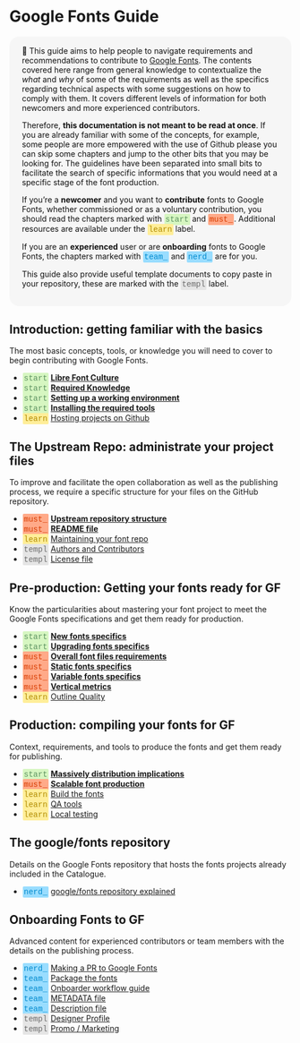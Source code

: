 # Google Fonts Guide

<div style="background-color:#F6F6F6; color:#121212; padding:1.2em 1.6em; border-radius: 10px; border-radius: 18px; font-size:1em">
  🦜 This guide aims to help people to navigate requirements and recommendations to contribute to <a href="https://fonts.google.com">Google Fonts</a>. The contents covered here range from general knowledge to contextualize the <i>what</i> and <i>why</i> of some of the requirements as well as the specifics regarding technical aspects with some suggestions on how to comply with them. It covers different levels of information for both newcomers and more experienced contributors.

  Therefore, <b>this documentation is not meant to be read at once</b>. If you are already familiar with some of the concepts, for example, some people are more empowered with the use of Github please you can skip some chapters and jump to the other bits that you may be looking for. The guidelines have been separated into small bits to facilitate the search of specific informations that you would need at a specific stage of the font production.

  If you’re a <b>newcomer</b> and you want to <b>contribute</b> fonts to Google Fonts, whether commissioned or as a voluntary contribution, you should read the chapters marked with 
  <span style="background-color:#D6F6C1; color:#5D9361; padding:2px; border-radius: 2px; font-family:SFMono-Regular,Consolas,Liberation Mono,Menlo,Courier,monospace;">start</span> 
  and 
  <span style="background-color:#FFAA89; color:#D83C00; padding:2px; border-radius: 2px; font-family:SFMono-Regular,Consolas,Liberation Mono,Menlo,Courier,monospace;">must_</span>. 
  Additional resources are available under the 
  <span style="background-color:#FFEE99; color:#B28B00; padding:2px; border-radius: 2px; font-family:SFMono-Regular,Consolas,Liberation Mono,Menlo,Courier,monospace;">learn</span> 
  label.

  If you are an <b>experienced</b> user or are <b>onboarding</b> fonts to Google Fonts, the chapters marked with 
  <span style="background-color:#99DDFF; color:#008ACE; padding:2px; border-radius: 2px; font-family:SFMono-Regular,Consolas,Liberation Mono,Menlo,Courier,monospace;">team_</span> 
  and 
  <span style="background-color:#99DDFF; color:#008ACE; padding:2px; border-radius: 2px; font-family:SFMono-Regular,Consolas,Liberation Mono,Menlo,Courier,monospace;">nerd_</span> 
  are for you.

  This guide also provide useful template documents to copy paste in your repository, these are marked with the 
  <span style="background-color:#E5E5E5; color:#6B6B6B; padding:2px; border-radius: 2px; font-family:SFMono-Regular,Consolas,Liberation Mono,Menlo,Courier,monospace;">templ</span> 
  label.
</div>


## Introduction: getting familiar with the basics

The most basic concepts, tools, or knowledge you will need to cover to begin contributing with Google Fonts.

* <span style="background-color:#D6F6C1; color:#5D9361; padding:2px; border-radius: 2px; font-family:SFMono-Regular,Consolas,Liberation Mono,Menlo,Courier,monospace;">start</span>
  <b>[Libre Font Culture](culture.md)</b>
* <span style="background-color:#D6F6C1; color:#5D9361; padding:2px; border-radius: 2px; font-family:SFMono-Regular,Consolas,Liberation Mono,Menlo,Courier,monospace;">start</span>
  <b>[Required Knowledge](https://googlefonts.github.io/gf-guide/tools.html#required-knowledge)</b>
* <span style="background-color:#D6F6C1; color:#5D9361; padding:2px; border-radius: 2px; font-family:SFMono-Regular,Consolas,Liberation Mono,Menlo,Courier,monospace;">start</span>
  <b>[Setting up a working environment](https://googlefonts.github.io/gf-guide/tools.</b>html#setting-up-a-working-environment)</b> 
* <span style="background-color:#D6F6C1; color:#5D9361; padding:2px; border-radius: 2px; font-family:SFMono-Regular,Consolas,Liberation Mono,Menlo,Courier,monospace;">start</span>
  <b>[Installing the required tools](https://googlefonts.github.io/gf-guide/tools.html#installing-the-required-tools)</b> 
* <span style="background-color:#FFEE99; color:#B28B00; padding:2px; border-radius: 2px; font-family:SFMono-Regular,Consolas,Liberation Mono,Menlo,Courier,monospace;">learn</span>
  [Hosting projects on Github](hosting.md)

## The Upstream Repo: administrate your project files

To improve and facilitate the open collaboration as well as the publishing process, we require a specific structure for your files on the GitHub repository.

* <span style="background-color:#FFAA89; color:#D83C00; padding:2px; border-radius: 2px; font-family:SFMono-Regular,Consolas,Liberation Mono,Menlo,Courier,monospace;">must_</span>
  <b>[Upstream repository structure](upstream.md)</b>
* <span style="background-color:#FFAA89; color:#D83C00; padding:2px; border-radius: 2px; font-family:SFMono-Regular,Consolas,Liberation Mono,Menlo,Courier,monospace;">must_</span>
  <b>[README file](readmefile.md)</b> 
* <span style="background-color:#FFEE99; color:#B28B00; padding:2px; border-radius: 2px; font-family:SFMono-Regular,Consolas,Liberation Mono,Menlo,Courier,monospace;">learn</span>
  [Maintaining your font repo](maintaining.md) 
* <span style="background-color:#E5E5E5; color:#6B6B6B; padding:2px; border-radius: 2px; font-family:SFMono-Regular,Consolas,Liberation Mono,Menlo,Courier,monospace;">templ</span>
  [Authors and Contributors](authors.md)  
* <span style="background-color:#E5E5E5; color:#6B6B6B; padding:2px; border-radius: 2px; font-family:SFMono-Regular,Consolas,Liberation Mono,Menlo,Courier,monospace;">templ</span>
   [License file](license.md)
  

## Pre-production: Getting your fonts ready for GF

Know the particularities about mastering your font project to meet the Google Fonts specifications and get them ready for production.

* <span style="background-color:#D6F6C1; color:#5D9361; padding:2px; border-radius: 2px; font-family:SFMono-Regular,Consolas,Liberation Mono,Menlo,Courier,monospace;">start</span>
  <b>[New fonts specifics](https://googlefonts.github.io/gf-guide/onboarding.html#new-fonts)</b> 
* <span style="background-color:#D6F6C1; color:#5D9361; padding:2px; border-radius: 2px; font-family:SFMono-Regular,Consolas,Liberation Mono,Menlo,Courier,monospace;">start</span>
  <b>[Upgrading fonts specifics](https://googlefonts.github.io/gf-guide/onboarding.html#font-upgrades)</b> 
* <span style="background-color:#FFAA89; color:#D83C00; padding:2px; border-radius: 2px; font-family:SFMono-Regular,Consolas,Liberation Mono,Menlo,Courier,monospace;">must_</span>
  <b>[Overall font files requirements](requirements.md)</b> 
* <span style="background-color:#FFAA89; color:#D83C00; padding:2px; border-radius: 2px; font-family:SFMono-Regular,Consolas,Liberation Mono,Menlo,Courier,monospace;">must_</span>
  <b>[Static fonts specifics](statics.md)</b> 
* <span style="background-color:#FFAA89; color:#D83C00; padding:2px; border-radius: 2px; font-family:SFMono-Regular,Consolas,Liberation Mono,Menlo,Courier,monospace;">must_</span>
  <b>[Variable fonts specifics](variable.md)</b>
* <span style="background-color:#FFAA89; color:#D83C00; padding:2px; border-radius: 2px; font-family:SFMono-Regular,Consolas,Liberation Mono,Menlo,Courier,monospace;">must_</span>
  <b>[Vertical metrics](metrics.md)</b>
* <span style="background-color:#FFEE99; color:#B28B00; padding:2px; border-radius: 2px; font-family:SFMono-Regular,Consolas,Liberation Mono,Menlo,Courier,monospace;">learn</span>
  [Outline Quality](outlines.md) 
<!--
* <span style="background-color:#FFEE99; color:#B28B00; padding:2px; border-radius: 2px; font-family:SFMono-Regular,Consolas,Liberation Mono,Menlo,Courier,monospace;">learn</span>
  [Refining your typeface](refining.md) 
-->

## Production: compiling your fonts for GF

Context, requirements, and tools to produce the fonts and get them ready for publishing.

* <span style="background-color:#D6F6C1; color:#5D9361; padding:2px; border-radius: 2px; font-family:SFMono-Regular,Consolas,Liberation Mono,Menlo,Courier,monospace;">start</span>
  <b>[Massively distribution implications](https://googlefonts.github.io/gf-guide/production.html#fonts-are-massively-distributed)</b>
* <span style="background-color:#FFAA89; color:#D83C00; padding:2px; border-radius: 2px; font-family:SFMono-Regular,Consolas,Liberation Mono,Menlo,Courier,monospace;">must_</span>
  <b>[Scalable font production](https://googlefonts.github.io/gf-guide/production.html#scalable-font-production)</b>
* <span style="background-color:#FFEE99; color:#B28B00; padding:2px; border-radius: 2px; font-family:SFMono-Regular,Consolas,Liberation Mono,Menlo,Courier,monospace;">learn</span>
  [Build the fonts](build.md) 
* <span style="background-color:#FFEE99; color:#B28B00; padding:2px; border-radius: 2px; font-family:SFMono-Regular,Consolas,Liberation Mono,Menlo,Courier,monospace;">learn</span>
  [QA tools](qa.md)  
* <span style="background-color:#FFEE99; color:#B28B00; padding:2px; border-radius: 2px; font-family:SFMono-Regular,Consolas,Liberation Mono,Menlo,Courier,monospace;">learn</span>
  [Local testing](testing.md) 


## The google/fonts repository 

Details on the Google Fonts repository that hosts the fonts projects already included in the Catalogue.

* <span style="background-color:#99DDFF; color:#008ACE; padding:2px; border-radius: 2px; font-family:SFMono-Regular,Consolas,Liberation Mono,Menlo,Courier,monospace;">nerd_</span>
  [google/fonts repository explained](googlefonts.md)


## Onboarding Fonts to GF

Advanced content for experienced contributors or team members with the details on the publishing process.

* <span style="background-color:#99DDFF; color:#008ACE; padding:2px; border-radius: 2px; font-family:SFMono-Regular,Consolas,Liberation Mono,Menlo,Courier,monospace;">nerd_</span>
  [Making a PR to Google Fonts](making-pr.md) 
* <span style="background-color:#99DDFF; color:#008ACE; padding:2px; border-radius: 2px; font-family:SFMono-Regular,Consolas,Liberation Mono,Menlo,Courier,monospace;">team_</span>
  [Package the fonts](package.md) 
* <span style="background-color:#99DDFF; color:#008ACE; padding:2px; border-radius: 2px; font-family:SFMono-Regular,Consolas,Liberation Mono,Menlo,Courier,monospace;">team_</span>
  [Onboarder workflow guide](onboarder-workflow.md) 
* <span style="background-color:#99DDFF; color:#008ACE; padding:2px; border-radius: 2px; font-family:SFMono-Regular,Consolas,Liberation Mono,Menlo,Courier,monospace;">team_</span>
  [METADATA file](metadata.md) 
* <span style="background-color:#99DDFF; color:#008ACE; padding:2px; border-radius: 2px; font-family:SFMono-Regular,Consolas,Liberation Mono,Menlo,Courier,monospace;">team_</span>
  [Description file](description.md)
* <span style="background-color:#E5E5E5; color:#6B6B6B; padding:2px; border-radius: 2px; font-family:SFMono-Regular,Consolas,Liberation Mono,Menlo,Courier,monospace;">templ</span>
  [Designer Profile](profile.md) 
* <span style="background-color:#E5E5E5; color:#6B6B6B; padding:2px; border-radius: 2px; font-family:SFMono-Regular,Consolas,Liberation Mono,Menlo,Courier,monospace;">templ</span>
  [Promo / Marketing](marketing.md) 
   

<!-- ## More info

Overall knowledge. 

* <span style="background-color:#FFEE99; color:#B28B00; padding:2px; border-radius: 2px; font-family:SFMono-Regular,Consolas,Liberation Mono,Menlo,Courier,monospace;">learn</span>
  [The font tables explained](fonttables.md) 
-->


